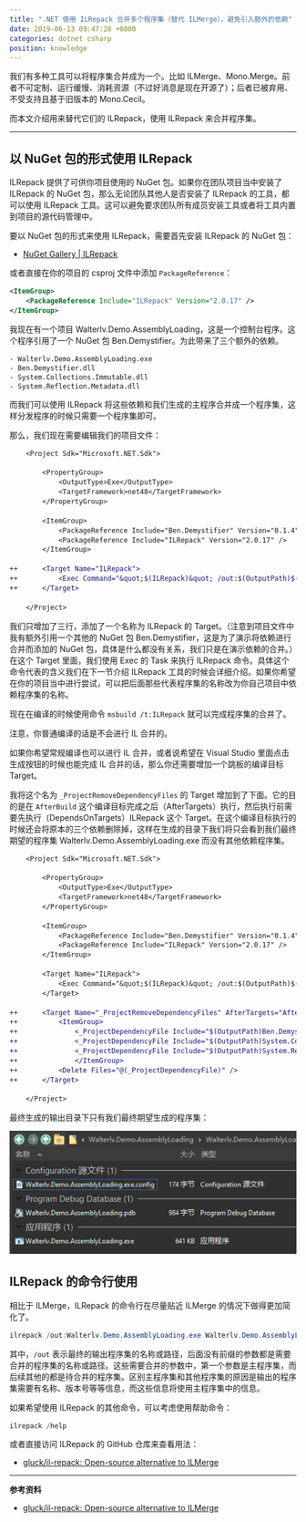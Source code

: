 ```yaml
---
title: ".NET 使用 ILRepack 合并多个程序集（替代 ILMerge），避免引入额外的依赖"
date: 2019-06-13 09:47:28 +0800
categories: dotnet csharp
position: knowledge
---
```


我们有多种工具可以将程序集合并成为一个。比如 ILMerge、Mono.Merge。前者不可定制、运行缓慢、消耗资源（不过好消息是现在开源了）；后者已被弃用、不受支持且基于旧版本的 Mono.Cecil。

而本文介绍用来替代它们的 ILRepack，使用 ILRepack 来合并程序集。

---

<div id="toc"></div>

## 以 NuGet 包的形式使用 ILRepack

ILRepack 提供了可供你项目使用的 NuGet 包。如果你在团队项目当中安装了 ILRepack 的 NuGet 包，那么无论团队其他人是否安装了 ILRepack 的工具，都可以使用 ILRepack 工具。这可以避免要求团队所有成员安装工具或者将工具内置到项目的源代码管理中。

要以 NuGet 包的形式来使用 ILRepack，需要首先安装 ILRepack 的 NuGet 包：

- [NuGet Gallery | ILRepack](https://www.nuget.org/packages/ILRepack/)

或者直接在你的项目的 csproj 文件中添加 `PackageReference`：

```xml
<ItemGroup>
    <PackageReference Include="ILRepack" Version="2.0.17" />
</ItemGroup>
```

我现在有一个项目 Walterlv.Demo.AssemblyLoading，这是一个控制台程序。这个程序引用了一个 NuGet 包 Ben.Demystifier。为此带来了三个额外的依赖。

```
- Walterlv.Demo.AssemblyLoading.exe
- Ben.Demystifier.dll
- System.Collections.Immutable.dll
- System.Reflection.Metadata.dll
```

而我们可以使用 ILRepack 将这些依赖和我们生成的主程序合并成一个程序集，这样分发程序的时候只需要一个程序集即可。

那么，我们现在需要编辑我们的项目文件：

```diff
    <Project Sdk="Microsoft.NET.Sdk">

        <PropertyGroup>
            <OutputType>Exe</OutputType>
            <TargetFramework>net48</TargetFramework>
        </PropertyGroup>
        
        <ItemGroup>
            <PackageReference Include="Ben.Demystifier" Version="0.1.4" />
            <PackageReference Include="ILRepack" Version="2.0.17" />
        </ItemGroup>

++      <Target Name="ILRepack">
++          <Exec Command="&quot;$(ILRepack)&quot; /out:$(OutputPath)$(AssemblyName).exe $(OutputPath)$(AssemblyName).exe $(OutputPath)Ben.Demystifier.dll $(OutputPath)System.Collections.Immutable.dll $(OutputPath)System.Reflection.Metadata.dll" />
++      </Target>
    
    </Project>
```

我们只增加了三行，添加了一个名称为 ILRepack 的 Target。（注意到项目文件中我有额外引用一个其他的 NuGet 包 Ben.Demystifier，这是为了演示将依赖进行合并而添加的 NuGet 包，具体是什么都没有关系，我们只是在演示依赖的合并。）在这个 Target 里面，我们使用 Exec 的 Task 来执行 ILRepack 命令。具体这个命令代表的含义我们在下一节介绍 ILRepack 工具的时候会详细介绍。如果你希望在你的项目当中进行尝试，可以把后面那些代表程序集的名称改为你自己项目中依赖程序集的名称。

现在在编译的时候使用命令 `msbuild /t:ILRepack` 就可以完成程序集的合并了。

注意，你普通编译的话是不会进行 IL 合并的。

如果你希望常规编译也可以进行 IL 合并，或者说希望在 Visual Studio 里面点击生成按钮的时候也能完成 IL 合并的话，那么你还需要增加一个跳板的编译目标 Target。

我将这个名为 `_ProjectRemoveDependencyFiles` 的 Target 增加到了下面。它的目的是在 `AfterBuild` 这个编译目标完成之后（AfterTargets）执行，然后执行前需要先执行（DependsOnTargets）ILRepack 这个 Target。在这个编译目标执行的时候还会将原本的三个依赖删除掉，这样在生成的目录下我们将只会看到我们最终期望的程序集 Walterlv.Demo.AssemblyLoading.exe 而没有其他依赖程序集。

```diff
    <Project Sdk="Microsoft.NET.Sdk">

        <PropertyGroup>
            <OutputType>Exe</OutputType>
            <TargetFramework>net48</TargetFramework>
        </PropertyGroup>

        <ItemGroup>
            <PackageReference Include="Ben.Demystifier" Version="0.1.4" />
            <PackageReference Include="ILRepack" Version="2.0.17" />
        </ItemGroup>

        <Target Name="ILRepack">
            <Exec Command="&quot;$(ILRepack)&quot; /out:$(OutputPath)$(AssemblyName).exe $(OutputPath)$(AssemblyName).exe $(OutputPath)Ben.Demystifier.dll $(OutputPath)System.Collections.Immutable.dll $(OutputPath)System.Reflection.Metadata.dll" />
        </Target>

++      <Target Name="_ProjectRemoveDependencyFiles" AfterTargets="AfterBuild" DependsOnTargets="ILRepack">
++          <ItemGroup>
++              <_ProjectDependencyFile Include="$(OutputPath)Ben.Demystifier.dll" />
++              <_ProjectDependencyFile Include="$(OutputPath)System.Collections.Immutable.dll" />
++              <_ProjectDependencyFile Include="$(OutputPath)System.Reflection.Metadata.dll" />
++              </ItemGroup>
++          <Delete Files="@(_ProjectDependencyFile)" />
++      </Target>

    </Project>
```

最终生成的输出目录下只有我们最终期望生成的程序集：

![最终生成的程序集](/static/posts/2019-06-13-09-30-59.png)

## ILRepack 的命令行使用

相比于 ILMerge，ILRepack 的命令行在尽量贴近 ILMerge 的情况下做得更加简化了。

```powershell
ilrepack /out:Walterlv.Demo.AssemblyLoading.exe Walterlv.Demo.AssemblyLoading.exe Ben.Demystifier.dll System.Collections.Immutable.dll System.Reflection.Metadata.dll
```

其中，`/out` 表示最终的输出程序集的名称或路径，后面没有前缀的参数都是需要合并的程序集的名称或路径。这些需要合并的参数中，第一个参数是主程序集，而后续其他的都是待合并的程序集。区别主程序集和其他程序集的原因是输出的程序集需要有名称、版本号等等信息，而这些信息将使用主程序集中的信息。

如果希望使用 ILRepack 的其他命令，可以考虑使用帮助命令：

```powershell
ilrepack /help
```

或者直接访问 ILRepack 的 GitHub 仓库来查看用法：

- [gluck/il-repack: Open-source alternative to ILMerge](https://github.com/gluck/il-repack)

---

**参考资料**

- [gluck/il-repack: Open-source alternative to ILMerge](https://github.com/gluck/il-repack)
